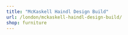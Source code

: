 ```yaml
---
title: "McKaskell Haindl Design Build"
url: /london/mckaskell-haindl-design-build/
shop: furniture
---
```

